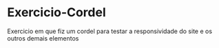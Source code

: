 # Exercicio-Cordel
Exercicio em que fiz um cordel para testar a responsividade do site e os outros demais elementos

